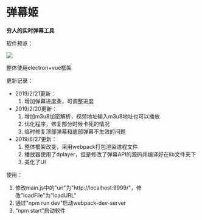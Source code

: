 # 弹幕姬
**穷人的实时弹幕工具**

软件预览：

![](<https://xiaobai2017666.github.io/images/danmuji/preview.png>)

整体使用electron+vue框架

更新记录：

- 2019/2/21更新：
  1. 增加弹幕进度条，可调整进度
- 2019/2/20更新：
  1. 增加m3u8加密解析，视频地址输入m3u8地址也可以播放
  2. 优化程序，修复部分时候卡死的情况
  3. 临时修复顶部弹幕和底部弹幕不生效的问题
- 2019/6/27更新：
  1. 整体框架改变，采用webpack打包渲染进程文件
  2. 播放器使用了dplayer，但是修改了弹幕API的源码并编译好在lib文件夹下
  3. 美化了UI

使用：

1. 修改main.js中的"url"为"http://localhost:9999/"，修改"loadFile"为"loadURL"
2. 通过"npm run dev"启动webpack-dev-server
3. “npm start”启动软件